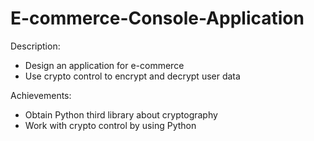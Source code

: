 # E-commerce-Console-Application
Description:
- Design an application for e-commerce
- Use crypto control to encrypt and decrypt user data

Achievements:
- Obtain Python third library about cryptography
- Work with crypto control by using Python

